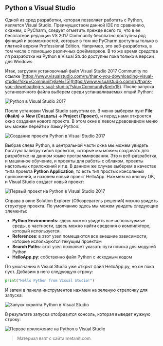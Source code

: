 ## Python в Visual Studio

Одной из сред разработки, которая позволяет работать с Python, является Visual Studio. Преимуществом данной IDE по сравнению, скажем, с PyCharm, следует отметить прежде всего то, что в ее бесплатной редакции VS 2017 Community бесплатно доступны ряд функций и возможностей, которые в том же PyCharm доступны только в платной версии Professional Edition. Например, это веб-разработка, в том числе с помощью различных фреймворков. В то же время средства ля разработки на Python в Visual Studo доступны пока только в версии для Windows.

Итак, загрузим установочный файл Visual Studio 2017 Community по ссылке [https://www.visualstudio.com/ru/thank-you-downloading-visual-studio/?sku=Community&rel=15](https://www.visualstudio.com/ru/thank-you-downloading-visual-studio/?sku=Community&rel=15). После запуска установочного файла выберем среди устанавливаемых опций Python:

![Python в Visual Studio 2017](https://metanit.com/python/tutorial/pics/vs1.png)

После установки Visual Studio запустим ее. В меню выберем пунт **File (Файл) -> New (Создать) -> Project (Проект)**, и перед нами откроется окно создания нового проекта. В этом окне в левом древовидном меню мы можем перейти к языку Python:

![Создание проекта Python в Visual Studio 2017](https://metanit.com/python/tutorial/pics/vs2.png)

Выбрав слева Python, в центральной части окна мы можем увидеть богатую палитру типов проектов, которые мы можем создавать для разработке на данном языке программирования. Это и веб-разработка, и машинное обучение, и проекты для работы с облаком, проекты настольных приложений и т.д. В данном же случае выберем в качестве типа проекта **Python Application**, то есть тип простых консольных приложений, и назовем новый проект HelloApp. Нажмем на кнопку OK, и Visual Studio создаст новый проект:

![Первый проект на Python в Visual Studio 2017](https://metanit.com/python/tutorial/pics/vs3.png)

Справа в окне Solution Explorer (Обозреватель решений) можно увидеть структуру проекта. По умолчанию здесь мы можем увидеть следующие элементы:
- **Python Environments**: здесь можно увидеть все используемые среды, в частности, здесь можно найти сведения о компиляторе, который используется.
- **References**: в этот узел помещаются все внешние зависимости, которые используются текущим проектом
- **Search Paths**: этот узел позволяет указать пути поиска для модулей Python
- **HelloApp.py**: собственно файл Python с исходным кодом

По умолчанию в Visual Studio уже открыт файл HelloApp.py, но он пока пуст. Добавим в него следующую строку:

```py
print("Hello Python from Visual Studio!")
```

И затем в панели инструментов нажмем на зеленую стрелочку для запуска:

![Запуск скрипта Python в Visual Studio](https://metanit.com/python/tutorial/pics/vs4.png)

В результате запуска отобразится консоль, которая выведет нужную строку:

![Первое приложение на Python в Visual Studio](https://metanit.com/python/tutorial/pics/vs5.png)


> Материал взят с сайта metanit.com